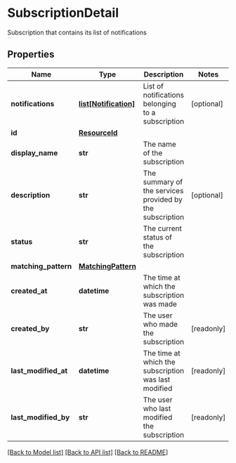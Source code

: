 # SubscriptionDetail

Subscription that contains its list of notifications

## Properties
Name | Type | Description | Notes
------------ | ------------- | ------------- | -------------
**notifications** | [**list[Notification]**](Notification.md) | List of notifications belonging to a subscription | [optional] 
**id** | [**ResourceId**](ResourceId.md) |  | 
**display_name** | **str** | The name of the subscription | 
**description** | **str** | The summary of the services provided by the subscription | [optional] 
**status** | **str** | The current status of the subscription | 
**matching_pattern** | [**MatchingPattern**](MatchingPattern.md) |  | 
**created_at** | **datetime** | The time at which the subscription was made | 
**created_by** | **str** | The user who made the subscription | [readonly] 
**last_modified_at** | **datetime** | The time at which the subscription was last modified | [readonly] 
**last_modified_by** | **str** | The user who last modified the subscription | [readonly] 

[[Back to Model list]](../README.md#documentation-for-models) [[Back to API list]](../README.md#documentation-for-api-endpoints) [[Back to README]](../README.md)


